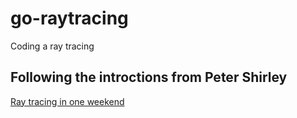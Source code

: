 # go-raytracing
Coding a ray tracing 

## Following the introctions from Peter Shirley
[Ray tracing in one weekend](http://www.realtimerendering.com/raytracing/Ray%20Tracing%20in%20a%20Weekend.pdf)
